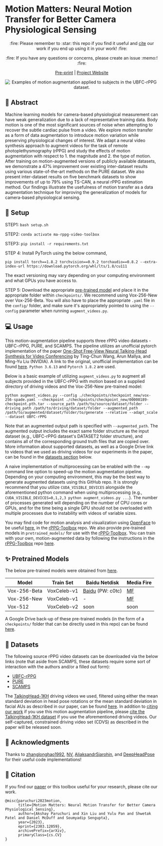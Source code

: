 # Motion Matters: Neural Motion Transfer for Better Camera Physiological Sensing

<p align="center">
:fire: Please remember to :star: this repo if you find it useful and <a href="https://github.com/Roni-Lab/MA-rPPG-Video-Toolbox#scroll-citation">cite</a> our work if you end up using it in your work! :fire:
</p>
<p align="center">
:fire: If you have any questions or concerns, please create an issue :memo:! :fire:
</p>

<p align="center">
<a href="https://arxiv.org/abs/2303.12059">Pre-print</a> | <a href="https://motion-matters.github.io/">Project Website</a>
</p>

<p align="center">
  <img src="./assets/ma_rppg_video_toolbox_teaser.gif" alt="Examples of motion augmentation applied to subjects in the UBFC-rPPG dataset." />
</p>

## :book: Abstract

Machine learning models for camera-based physiological measurement can have weak generalization due to a lack of representative training data. Body motion is one of the most significant sources of noise when attempting to recover the subtle cardiac pulse from a video. We explore motion transfer as a form of data augmentation to introduce motion variation while preserving physiological changes of interest. We adapt a neural video synthesis approach to augment videos for the task of remote photoplethysmography (rPPG) and study the effects of motion augmentation with respect to 1. the magnitude and 2. the type of motion. After training on motion-augmented versions of publicly available datasets, we demonstrate a 47% improvement over existing inter-dataset results using various state-of-the-art methods on the PURE dataset. We also present inter-dataset results on five benchmark datasets to show improvements of up to 79% using TS-CAN, a neural rPPG estimation method. Our findings illustrate the usefulness of motion transfer as a data augmentation technique for improving the generalization of models for camera-based physiological sensing.

## :wrench: Setup

STEP1: `bash setup.sh` 

STEP2: `conda activate ma-rppg-video-toolbox` 

STEP3: `pip install -r requirements.txt`

STEP 4: Install PyTorch using the below command,

```
pip install torch==1.8.2 torchvision==0.9.2 torchaudio==0.8.2 --extra-index-url https://download.pytorch.org/whl/lts/1.8/cu111
```
The exact versioning may vary depending on your computing environment and what GPUs you have access to.

STEP 5: Download the appropriate [pre-trained model](#sparkles-pretrained-models) and place it in the appropriate folder within `checkpoints/`. We recommend using Vox-256-New over Vox-256-Beta. You will also have to place the appropriate `.yaml` file in the `config/` folder, and make sure it's appropriately pointed to using the `--config` parameter when running `augment_videos.py`.

## :computer: Usage

This motion-augmentation pipeline supports three rPPG video datasets - UBFC-rPPG, PURE, and SCAMPS. The pipeline utilizes an unofficial pytorch implementation of the paper [One-Shot Free-View Neural Talking-Head Synthesis for Video Conferencing](https://nvlabs.github.io/face-vid2vid/) by Ting-Chun Wang, Arun Mallya, and Ming-Yu Liu (NVIDIA). A link to the original, unofficial implementation can be found [here](https://github.com/zhanglonghao1992/One-Shot_Free-View_Neural_Talking_Head_Synthesis). `Python 3.6.13` and `Pytorch 1.8.2` are used.

Below is a basic example of utilizing `augment_videos.py` to augment all subjects provided in the UBFC-rPPG with motion based on a supplied directory of driving videos and the Vox-256-New pre-trained model:
```
python augment_videos.py --config ./checkpoints/checkpoint_new/vox-256-spade.yaml --checkpoint ./checkpoints/checkpoint_new/00000189-checkpoint.pth.tar --source_path /path/to/source/dataset/folder --driving_path /path/to/driving/dataset/folder --augmented_path /path/to/augmented/dataset/folder/to/generate --relative --adapt_scale --dataset UBFC-rPPG
```
Note that an augmented output path is specified with `--augmented_path`. The augmented output includes the exact same folder structure as the input dataset (e.g., UBFC-rPPG dataset's DATASET2 folder structure), and contains all  of the corresponding ground truth files that are copied over. More information about supported datasets, as well as a Google Drive link to videos that we used as driving videos for our experiments in the paper, can be found in the [datasets section](#file_folder-datasets) below.

A naive implementation of multiprocessing can be enabled with the `--mp` command line option to speed-up the motion augmentation pipeline. Depending on your computing environment, this may be the best way to generate augmented datasets using this GitHub repo. It is strongly recommend that you utilize `CUDA_VISIBLE_DEVICES` alongside the aforementioned python command when using multiprocessing (e.g., `CUDA_VISIBLE_DEVICES=0,1,2,3 python augment_videos.py ...`). The number of processes generated will depending on the number of CPU cores or GPUs, and for the time being a single GPU should not be overloaded with multiple processes due to instability with videos of variable sizes.

You may find code for motion analysis and visualization using [OpenFace](https://github.com/TadasBaltrusaitis/OpenFace) to be useful [here](https://github.com/ubicomplab/rPPG-Toolbox/tree/main/tools/motion_analysis), in the [rPPG-Toolbox](https://github.com/ubicomplab/rPPG-Toolbox) repo. We also provide pre-trained models in `pretrained_models/` for use with the [rPPG-Toolbox](https://github.com/ubicomplab/rPPG-Toolbox). You can train with your own, motion-augmented data by following the instructions in the [rPPG-Toolbox](https://github.com/ubicomplab/rPPG-Toolbox) repo [here](https://github.com/ubicomplab/rPPG-Toolbox#blue_book-motion-augmented-training).

## :sparkles: Pretrained Models

The below pre-trained models were obtained from [here](https://github.com/zhanglonghao1992/One-Shot_Free-View_Neural_Talking_Head_Synthesis).

  Model  |  Train Set   | Baidu Netdisk | Media Fire | 
 ------- |------------  |-----------    |--------      |
 Vox-256-Beta| VoxCeleb-v1  | [Baidu](https://pan.baidu.com/s/1lLS4ArbK2yWelsL-EtwU8g) (PW: c0tc)|  [MF](https://www.mediafire.com/folder/rw51an7tk7bh2/TalkingHead)  |
 Vox-256-New | VoxCeleb-v1  |  -  |  [MF](https://www.mediafire.com/folder/fcvtkn21j57bb/TalkingHead_Update)  |
 Vox-512 | VoxCeleb-v2  |  soon  |  soon  |

 A Google Drive back-up of these pre-trained models (in the form of a `checkpoints/` folder that can be directly used in this repo) can be found [here](https://drive.google.com/drive/folders/1knacMCP3hhS49wsZ7xNVlsU1sZCpr1-0?usp=sharing).

 ## :file_folder: Datasets

 The following source rPPG video datasets can be downloaded via the below links (note that aside from SCAMPS, these datasets require some sort of interaction with the authors and/or a filled out form):
 * [UBFC-rPPG](https://sites.google.com/view/ybenezeth/ubfcrppg)
 * [PURE](https://www.tu-ilmenau.de/en/university/departments/department-of-computer-science-and-automation/profile/institutes-and-groups/institute-of-computer-and-systems-engineering/group-for-neuroinformatics-and-cognitive-robotics/data-sets-code/pulse-rate-detection-dataset-pure)
 * [SCAMPS](https://github.com/danmcduff/scampsdataset)

 The [TalkingHead-1KH](https://github.com/deepimagination/TalkingHead-1KH) driving videos we used, filtered using either the mean standard deviation in head pose rotations or the mean standard deviation in facial AUs as described in our paper, can be found [here](https://drive.google.com/drive/folders/1aH7RqpxvsfkvY8v7lHxG_U1dG_ZNKgcf?usp=sharing). In addition to [citing our work](#scroll-citation) if you use this motion augmentation pipeline, please [cite the TalkingHead-1KH dataset](https://github.com/deepimagination/TalkingHead-1KH#citation) if you use the aforementioned driving videos. Our self-captured, constrained driving video set (CDVS) as described in the paper will be released soon.

## :scroll: Acknowledgments
Thanks to [zhanglonghao1992](https://github.com/zhanglonghao1992/One-Shot_Free-View_Neural_Talking_Head_Synthesis), [NV](https://github.com/NVlabs/face-vid2vid), [AliaksandrSiarohin](https://github.com/AliaksandrSiarohin/first-order-model), and [DeepHeadPose](https://github.com/DriverDistraction/DeepHeadPose) for their useful code implementations!

## :scroll: Citation
If you find our [paper](https://arxiv.org/abs/2303.12059) or this toolbox useful for your research, please cite our work.

```
@misc{paruchuri2023motion,
      title={Motion Matters: Neural Motion Transfer for Better Camera Physiological Sensing}, 
      author={Akshay Paruchuri and Xin Liu and Yulu Pan and Shwetak Patel and Daniel McDuff and Soumyadip Sengupta},
      year={2023},
      eprint={2303.12059},
      archivePrefix={arXiv},
      primaryClass={cs.CV}
}
```
